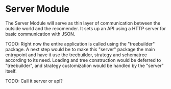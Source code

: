 # Server Module

The Server Module will serve as thin layer of communication between the outside world and the
recomender. It sets up an API using a HTTP server for basic communication with JSON.

TODO: Right now the entire application is called using the "treebuilder" package. A next step
would be to make this "server" package the main entrypoint and have it use the treebuilder, strategy
and schematree according to its need. Loading and tree construction would be deferred to
"treebuilder", and strategy customization would be handled by the "server" itself.

TODO: Call it server or api?